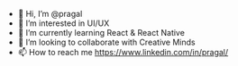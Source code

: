 - 👋 Hi, I’m @pragal
- 👀 I’m interested in UI/UX 
- 🌱 I’m currently learning React & React Native
- 💞️ I’m looking to collaborate with Creative Minds
- 📫 How to reach me https://www.linkedin.com/in/pragal/

<!---
pragal/pragal is a ✨ special ✨ repository because its `README.md` (this file) appears on your GitHub profile.
You can click the Preview link to take a look at your changes.
--->
